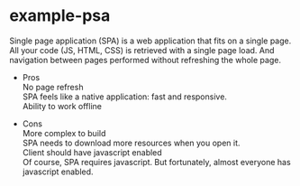 # example-psa
Single page application (SPA) is a web application that fits on a single page. All your code (JS, HTML, CSS) is retrieved with a single page load. And navigation between pages performed without refreshing the whole page.

- Pros  
No page refresh  
SPA feels like a native application: fast and responsive.  
Ability to work offline  

- Cons  
More complex to build  
SPA needs to download more resources when you open it.  
Client should have javascript enabled  
Of course, SPA requires javascript. But fortunately, almost everyone has javascript enabled.

